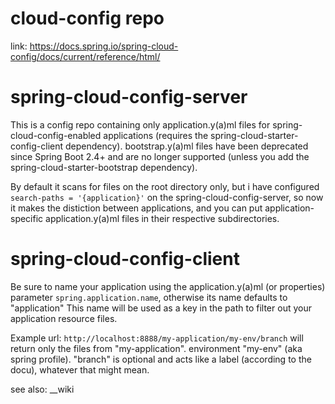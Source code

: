 # cloud-config repo #

link: https://docs.spring.io/spring-cloud-config/docs/current/reference/html/

# spring-cloud-config-server
This is a config repo containing only application.y(a)ml files for spring-cloud-config-enabled applications (requires the spring-cloud-starter-config-client dependency).
bootstrap.y(a)ml files have been deprecated since Spring Boot 2.4+ and are no longer supported (unless you add the spring-cloud-starter-bootstrap dependency).

By default it scans for files on the root directory only, but i have configured `search-paths = '{application}'` on the spring-cloud-config-server, so now it makes the distiction between applications,
and you can put application-specific application.y(a)ml files in their respective subdirectories.

# spring-cloud-config-client
Be sure to name your application using the application.y(a)ml (or properties) parameter `spring.application.name`, otherwise its name defaults to "application"
This name will be used as a key in the path to filter out your application resource files.

Example url:
`http://localhost:8888/my-application/my-env/branch` will return only the files from "my-application". environment "my-env" (aka spring profile). "branch" is optional and acts like a label (according to the docu), whatever that might mean.

see also: __wiki